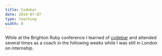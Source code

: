 ```yaml
---
title: Codebar
date: 2014-07-07
type: teaching
width: 8
---
```

While at the Brighton Ruby conference I learned of [codebar](http://codebar.io) and attended several times as a coach in the following weeks while I was still in London on internship.
